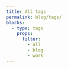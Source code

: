 ```yaml
---
title: All tags
permalink: blog/tags/
blocks:
  - type: tags
    props:
      filter:
        - all
        - blog
        - work
---
```

